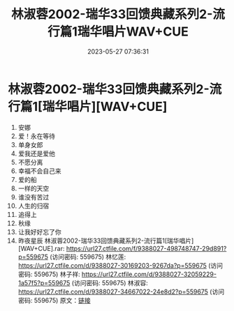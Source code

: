 ﻿---
title: 林淑蓉2002-瑞华33回馈典藏系列2-流行篇1瑞华唱片WAV+CUE
date: 2023-05-27 07:36:31
categories: WAV车载音乐、镜像
tags: 华语中文
---
# 林淑蓉2002-瑞华33回馈典藏系列2-流行篇1[瑞华唱片][WAV+CUE]

01. 安娜
02. 爱！永在等待
03. 单身女郎
04. 爱我还是爱他
05. 不愿分离
06. 幸福不会自己来
07. 爱的船
08. 一样的天空
09. 谁没有苦过
10. 人生的归宿
11. 追得上
12. 秋缘
13. 让我好好忘了你
14. 昨夜星辰
林淑蓉2002-瑞华33回馈典藏系列2-流行篇1[瑞华唱片][WAV+CUE].rar: https://url27.ctfile.com/f/9388027-498748747-29d891?p=559675
(访问密码: 559675)
林忆莲: https://url27.ctfile.com/d/9388027-30169203-9267da?p=559675
(访问密码: 559675)
林子祥: https://url27.ctfile.com/d/9388027-32059229-1a57f5?p=559675
(访问密码: 559675)
林淑容: https://url27.ctfile.com/d/9388027-34667022-24e8d2?p=559675
(访问密码: 559675)
原文：[链接](https://blog.sina.com.cn/s/blog_1647c7e7601031229.html)